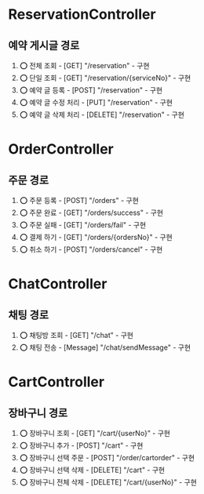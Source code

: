 # ReservationController
## 예약 게시글 경로
1. ⭕ 전체 조회         - [GET] "/reservation"                  - 구현
2. ⭕ 단일 조회         - [GET] "/reservation/{serviceNo}"      - 구현
3. ⭕ 예약 글 등록      - [POST] "/reservation"                 - 구현
5. ⭕ 예약 글 수정 처리 - [PUT] "/reservation"                  - 구현
6. ⭕ 예약 글 삭제 처리 - [DELETE] "/reservation"               - 구현

# OrderController
## 주문 경로
1. ⭕ 주문 등록         - [POST]  "/orders"                     - 구현
2. ⭕ 주문 완료         - [GET]   "/orders/success"             - 구현
3. ⭕ 주문 실패         - [GET]   "/orders/fail"                - 구현
4. ⭕ 결제 하기         - [GET]   "/orders/{ordersNo}"          - 구현
5. ⭕ 취소 하기         - [POST]  "/orders/cancel"              - 구현

# ChatController
## 채팅 경로
1. ⭕ 채팅방 조회           - [GET]        "/chat"              - 구현
2. ⭕ 채팅 전송             - [Message]    "/chat/sendMessage"  - 구현

# CartController
## 장바구니 경로
1. ⭕ 장바구니 조회             - [GET]      "/cart/{userNo}"   - 구현
2. ⭕ 장바구니 추가             - [POST]     "/cart"            - 구현
4. ⭕ 장바구니 선택 주문         - [POST]    "/order/cartorder" - 구현
3. ⭕ 장바구니 선택 삭제         - [DELETE]   "/cart"           - 구현
4. ⭕ 장바구니 전체 삭제         - [DELETE]   "/cart/{userNo}"  - 구현